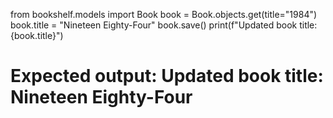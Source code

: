 from bookshelf.models import Book
book = Book.objects.get(title="1984")
book.title = "Nineteen Eighty-Four"
book.save()
print(f"Updated book title: {book.title}")
# Expected output: Updated book title: Nineteen Eighty-Four 

